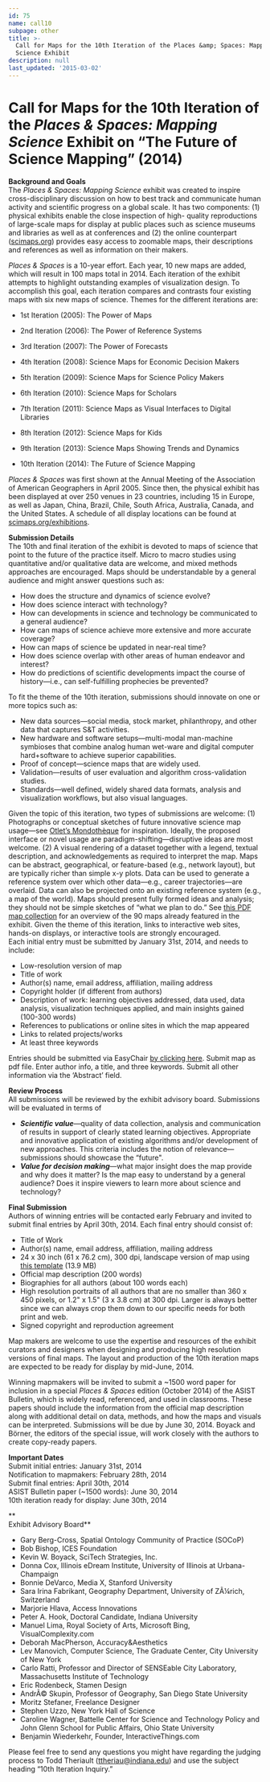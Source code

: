 ```yaml
---
id: 75
name: call10
subpage: other
title: >-
  Call for Maps for the 10th Iteration of the Places &amp; Spaces: Mapping
  Science Exhibit
description: null
last_updated: '2015-03-02'
---
```

Call for Maps for the 10th Iteration of the _Places & Spaces: Mapping Science_ Exhibit on “The Future of Science Mapping” (2014)
================================================================================================================================

**Background and Goals**  
The _Places & Spaces: Mapping Science_ exhibit was created to inspire cross-disciplinary discussion on how to best track and communicate human activity and scientific progress on a global scale. It has two components: (1) physical exhibits enable the close inspection of high- quality reproductions of large-scale maps for display at public places such as science museums and libraries as well as at conferences and (2) the online counterpart ([scimaps.org](http://scimaps.org)) provides easy access to zoomable maps, their descriptions and references as well as information on their makers.  
  
_Places & Spaces_ is a 10-year effort. Each year, 10 new maps are added, which will result in 100 maps total in 2014. Each iteration of the exhibit attempts to highlight outstanding examples of visualization design. To accomplish this goal, each iteration compares and contrasts four existing maps with six new maps of science. Themes for the different iterations are:

*   1st Iteration (2005): The Power of Maps
*   2nd Iteration (2006): The Power of Reference Systems  
    
*   3rd Iteration (2007): The Power of Forecasts  
    
*   4th Iteration (2008): Science Maps for Economic Decision Makers  
    
*   5th Iteration (2009): Science Maps for Science Policy Makers
*   6th Iteration (2010): Science Maps for Scholars  
    
*   7th Iteration (2011): Science Maps as Visual Interfaces to Digital Libraries  
    
*   8th Iteration (2012): Science Maps for Kids  
    
*   9th Iteration (2013): Science Maps Showing Trends and Dynamics  
    
*   10th Iteration (2014): The Future of Science Mapping

_Places & Spaces_ was first shown at the Annual Meeting of the Association of American Geographers in April 2005. Since then, the physical exhibit has been displayed at over 250 venues in 23 countries, including 15 in Europe, as well as Japan, China, Brazil, Chile, South Africa, Australia, Canada, and the United States. A schedule of all display locations can be found at [scimaps.org/exhibitions](http://scimaps.org/exhibitions).

  

**Submission Details**  
The 10th and final iteration of the exhibit is devoted to maps of science that point to the future of the practice itself. Micro to macro studies using quantitative and/or qualitative data are welcome, and mixed methods approaches are encouraged. Maps should be understandable by a general audience and might answer questions such as:

*   How does the structure and dynamics of science evolve?
*   How does science interact with technology?
*   How can developments in science and technology be communicated to a general audience?
*   How can maps of science achieve more extensive and more accurate coverage?
*   How can maps of science be updated in near-real time?
*   How does science overlap with other areas of human endeavor and interest?
*   How do predictions of scientific developments impact the course of history—i.e., can self-fulfilling prophecies be prevented?

To fit the theme of the 10th iteration, submissions should innovate on one or more topics such as:

*   New data sources—social media, stock market, philanthropy, and other data that captures S&T activities.
*   New hardware and software setups—multi-modal man-machine symbioses that combine analog human wet-ware and digital computer hard+software to achieve superior capabilities.
*   Proof of concept—science maps that are widely used.
*   Validation—results of user evaluation and algorithm cross-validation studies.
*   Standards—well defined, widely shared data formats, analysis and visualization workflows, but also visual languages.

Given the topic of this iteration, two types of submissions are welcome: (1) Photographs or conceptual sketches of future innovative science map usage—see [Otlet’s Mondothèque](/mapdetail/mondothÃ¨que_multimed_123) for inspiration. Ideally, the proposed interface or novel usage are paradigm-shifting—disruptive ideas are most welcome. (2) A visual rendering of a dataset together with a legend, textual description, and acknowledgements as required to interpret the map. Maps can be abstract, geographical, or feature-based (e.g., network layout), but are typically richer than simple x-y plots. Data can be used to generate a reference system over which other data—e.g., career trajectories—are overlaid. Data can also be projected onto an existing reference system (e.g., a map of the world). Maps should present fully formed ideas and analysis; they should not be simple sketches of “what we plan to do.” See [this PDF map collection](http://scimaps.org/exhibit/docs/PS_AllMapsPoster_2013_web.pdf) for an overview of the 90 maps already featured in the exhibit. Given the theme of this iteration, links to interactive web sites, hands-on displays, or interactive tools are strongly encouraged.  
Each initial entry must be submitted by January 31st, 2014, and needs to include:

*   Low-resolution version of map
*   Title of work
*   Author(s) name, email address, affiliation, mailing address
*   Copyright holder (if different from authors)
*   Description of work: learning objectives addressed, data used, data analysis, visualization techniques applied, and main insights gained (100-300 words)
*   References to publications or online sites in which the map appeared
*   Links to related projects/works
*   At least three keywords

Entries should be submitted via EasyChair [by clicking here](https://www.easychair.org/conferences/?conf=sciencemappingfronti). Submit map as pdf file. Enter author info, a title, and three keywords. Submit all other information via the ‘Abstract’ field.

  

**Review Process**  
All submissions will be reviewed by the exhibit advisory board. Submissions will be evaluated in terms of

*   **_Scientific value_**—quality of data collection, analysis and communication of results in support of clearly stated learning objectives. Appropriate and innovative application of existing algorithms and/or development of new approaches. This criteria includes the notion of relevance—submissions should showcase the “future".
*   **_Value for decision making_**—what major insight does the map provide and why does it matter? Is the map easy to understand by a general audience? Does it inspire viewers to learn more about science and technology?

**Final Submission**  
Authors of winning entries will be contacted early February and invited to submit final entries by April 30th, 2014. Each final entry should consist of:

*   Title of Work
*   Author(s) name, email address, affiliation, mailing address
*   24 x 30 inch (61 x 76.2 cm), 300 dpi, landscape version of map using [this template](http://scimaps.org/exhibit/images/Matte_300DPI.psd) (13.9 MB)
*   Official map description (200 words)
*   Biographies for all authors (about 100 words each)
*   High resolution portraits of all authors that are no smaller than 360 x 450 pixels, or 1.2" x 1.5" (3 x 3.8 cm) at 300 dpi. Larger is always better since we can always crop them down to our specific needs for both print and web.
*   Signed copyright and reproduction agreement

Map makers are welcome to use the expertise and resources of the exhibit curators and designers when designing and producing high resolution versions of final maps. The layout and production of the 10th iteration maps are expected to be ready for display by mid-June, 2014.  
  
Winning mapmakers will be invited to submit a ~1500 word paper for inclusion in a special _Places & Spaces_ edition (October 2014) of the ASIST Bulletin, which is widely read, referenced, and used in classrooms. These papers should include the information from the official map description along with additional detail on data, methods, and how the maps and visuals can be interpreted. Submissions will be due by June 30, 2014. Boyack and Börner, the editors of the special issue, will work closely with the authors to create copy-ready papers.  
  
**Important Dates**  
Submit initial entries: January 31st, 2014  
Notification to mapmakers: February 28th, 2014  
Submit final entries: April 30th, 2014  
ASIST Bulletin paper (~1500 words): June 30, 2014  
10th iteration ready for display: June 30th, 2014

**  
Exhibit Advisory Board**

*   Gary Berg-Cross, Spatial Ontology Community of Practice (SOCoP)
*   Bob Bishop, ICES Foundation
*   Kevin W. Boyack, SciTech Strategies, Inc.
*   Donna Cox, Illinois eDream Institute, University of Illinois at Urbana-Champaign
*   Bonnie DeVarco, Media X, Stanford University
*   Sara Irina Fabrikant, Geography Department, University of ZÃ¼rich, Switzerland
*   Marjorie Hlava, Access Innovations
*   Peter A. Hook, Doctoral Candidate, Indiana University
*   Manuel Lima, Royal Society of Arts, Microsoft Bing, VisualComplexity.com
*   Deborah MacPherson, Accuracy&Aesthetics
*   Lev Manovich, Computer Science, The Graduate Center, City University of New York
*   Carlo Ratti, Professor and Director of SENSEable City Laboratory, Massachusetts Institute of Technology
*   Eric Rodenbeck, Stamen Design
*   AndrÃ© Skupin, Professor of Geography, San Diego State University
*   Moritz Stefaner, Freelance Designer
*   Stephen Uzzo, New York Hall of Science
*   Caroline Wagner, Battelle Center for Science and Technology Policy and John Glenn School for Public Affairs, Ohio State University
*   Benjamin Wiederkehr, Founder, InteractiveThings.com

Please feel free to send any questions you might have regarding the judging process to Todd Theriault ([ttheriau@indiana.edu](mailto:ttheriau@indiana.edu)) and use the subject heading “10th Iteration Inquiry.”